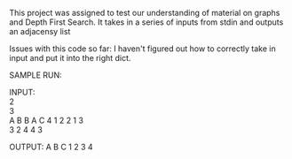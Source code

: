 This project was assigned to test our understanding of material on graphs and Depth First Search.
It takes in a series of inputs from stdin and outputs an adjacensy list

Issues with this code so far: I haven't figured out how to correctly take in input and put it into the right dict. 

SAMPLE RUN: 

INPUT:                          
2                                   
3                                  
A B 
B A 
C 
4 
1 2 
2 1 3  
3 2 4 
4 3 



OUTPUT:
A B C 
1 2 3 4
